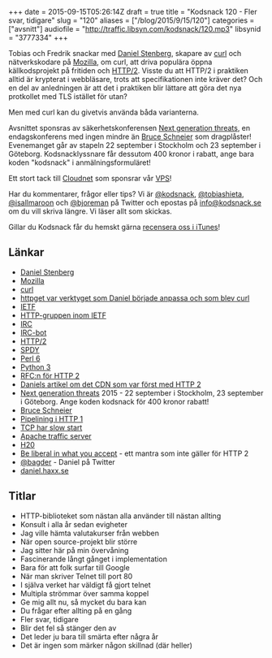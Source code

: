 +++
date = 2015-09-15T05:26:14Z
draft = true
title = "Kodsnack 120 - Fler svar, tidigare"
slug = "120"
aliases = ["/blog/2015/9/15/120"]
categories = ["avsnitt"]
audiofile = "http://traffic.libsyn.com/kodsnack/120.mp3"
libsynid = "3777334"
+++

Tobias och Fredrik snackar med [Daniel Stenberg](https://twitter.com/bagder), skapare av [curl](http://curl.haxx.se/) och nätverkskodare på [Mozilla](https://www.mozilla.org/sv-SE/), om curl, att driva populära öppna källkodsprojekt på fritiden och [HTTP/2](https://http2.github.io/). Visste du att HTTP/2 i praktiken alltid är krypterat i webbläsare, trots att specifikationen inte kräver det? Och en del av anledningen är att det i praktiken blir lättare att göra det nya protkollet med TLS istället för utan?

Men med curl kan du givetvis använda båda varianterna.

Avsnittet sponsras av säkerhetskonferensen [Next generation threats](http://www.nextgenerationthreats.se), en endagskonferens med ingen mindre än [Bruce Schneier](https://en.wikipedia.org/wiki/Bruce_Schneier) som dragplåster! Evenemanget går av stapeln 22 september i Stockholm och 23 september i Göteborg. Kodsnacklyssnare får dessutom 400 kronor i rabatt, ange bara koden "kodsnack" i anmälningsformuläret!

Ett stort tack till [Cloudnet](http://www.cloudnet.se) som sponsrar vår [VPS](http://en.wikipedia.org/wiki/Virtual_private_server)!

Har du kommentarer, frågor eller tips? Vi är [@kodsnack](https://www.twitter.com/kodsnack), [@tobiashieta](https://www.twitter.com/tobiashieta), [@isallmaroon](https://www.twitter.com/isallmaroon) och [@bjoreman](https://www.twitter.com/bjoreman) på Twitter och epostas på [info@kodsnack.se](mailto:info@kodsnack.se) om du vill skriva längre. Vi läser allt som skickas.

Gillar du Kodsnack får du hemskt gärna [recensera oss i iTunes](http://itunes.apple.com/se/podcast/kodsnack/id561631498?l=en)!

## Länkar ##
* [Daniel Stenberg](https://twitter.com/bagder)
* [Mozilla](https://www.mozilla.org/sv-SE/)
* [curl](http://curl.haxx.se/)
* [httpget var verktyget som Daniel började anpassa och som blev curl](http://curl.haxx.se/docs/history.html)
* [IETF](https://en.wikipedia.org/wiki/Internet_Engineering_Task_Force)
* [HTTP-gruppen inom IETF](http://datatracker.ietf.org/wg/httpbis/documents/)
* [IRC](https://en.wikipedia.org/wiki/Internet_Relay_Chat)
* [IRC-bot](https://en.wikipedia.org/wiki/IRC_bot)
* [HTTP/2](https://http2.github.io/)
* [SPDY](http://tools.ietf.org/html/draft-mbelshe-httpbis-spdy-00)
* [Perl 6](https://en.wikipedia.org/wiki/Perl_6)
* [Python 3](https://wiki.python.org/moin/Python2orPython3)
* [RFC:n för HTTP 2](https://tools.ietf.org/html/rfc7540)
* [Daniels artikel om det CDN som var först med HTTP 2](http://daniel.haxx.se/blog/2015/08/27/content-over-http2/)
* [Next generation threats](http://www.nextgenerationthreats.se) 2015 - 22 september i Stockholm, 23 september i Göteborg. Ange koden kodsnack för 400 kronor rabatt!
* [Bruce Schneier](https://en.wikipedia.org/wiki/Bruce_Schneier)
* [Pipelining i HTTP 1](https://en.wikipedia.org/wiki/HTTP_pipelining)
* [TCP har slow start](https://en.wikipedia.org/wiki/Slow-start)
* [Apache traffic server](http://trafficserver.apache.org/)
* [H20](https://h2o.examp1e.net/)
* [Be liberal in what you accept](https://en.wikipedia.org/wiki/Robustness_principle) - ett mantra som inte gäller för HTTP 2
* [@bagder](https://twitter.com/bagder) - Daniel på Twitter
* [daniel.haxx.se](http://daniel.haxx.se/)

## Titlar ##
* HTTP-biblioteket som nästan alla använder till nästan allting
* Konsult i alla år sedan evigheter
* Jag ville hämta valutakurser från webben
* När open source-projekt blir större
* Jag sitter här på min övervåning
* Fascinerande långt gånget i implementation
* Bara för att folk surfar till Google
* När man skriver Telnet till port 80
* I själva verket har väldigt få gjort telnet
* Multipla strömmar över samma koppel
* Ge mig allt nu, så mycket du bara kan
* Du frågar efter allting på en gång
* Fler svar, tidigare
* Blir det fel så stänger den av
* Det leder ju bara till smärta efter några år
* Det är ingen som märker någon skillnad (där heller)